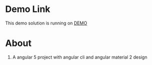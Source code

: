 
# Demo Link
This demo solution is running on [DEMO](https://hmfaisal.github.io/oneweek/)

# About

1. A angular 5 project with angular cli and angular material 2 design

